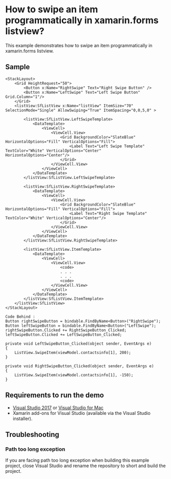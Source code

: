 # How to swipe an item programmatically in xamarin.forms listview?

This example demonstrates how to swipe an item programmatically in xamarin.forms listview.

## Sample

```xaml
<StackLayout>
    <Grid HeightRequest="50">
        <Button x:Name="RightSwipe" Text="Right Swipe Button" />
        <Button x:Name="LeftSwipe" Text="Left Swipe Button" Grid.Column="1"/>
    </Grid>
    <listView:SfListView x:Name="listView" ItemSize="70" SelectionMode="Single" AllowSwiping="True" ItemSpacing="0,0,5,0" >

        <listView:SfListView.LeftSwipeTemplate>
            <DataTemplate>
                <ViewCell>
                    <ViewCell.View>
                        <Grid BackgroundColor="SlateBlue"  HorizontalOptions="Fill" VerticalOptions="Fill">
                            <Label Text="Left Swipe Template" TextColor="White" VerticalOptions="Center" HorizontalOptions="Center"/>
                        </Grid>
                    </ViewCell.View>
                </ViewCell>
            </DataTemplate>
        </listView:SfListView.LeftSwipeTemplate>

        <listView:SfListView.RightSwipeTemplate>
            <DataTemplate>
                <ViewCell>
                    <ViewCell.View>
                        <Grid BackgroundColor="SlateBlue" HorizontalOptions="Fill" VerticalOptions="Fill">
                            <Label Text="Right Swipe Template" TextColor="White" VerticalOptions="Center"/>
                        </Grid>
                    </ViewCell.View>
                </ViewCell>
            </DataTemplate>
        </listView:SfListView.RightSwipeTemplate>

        <listView:SfListView.ItemTemplate>
            <DataTemplate>
                <ViewCell>
                    <ViewCell.View>
                        <code>
                        . . .
                        . . .
                        <code>
                    </ViewCell.View>
                </ViewCell>
            </DataTemplate>
        </listView:SfListView.ItemTemplate>
    </listView:SfListView>
</StackLayout>

Code Behind :
Button rightSwipeButton = bindable.FindByName<Button>("RightSwipe");
Button leftSwipeButton = bindable.FindByName<Button>("LeftSwipe");
rightSwipeButton.Clicked += RightSwipeButton_Clicked;
leftSwipeButton.Clicked += LeftSwipeButton_Clicked;

private void LeftSwipeButton_Clicked(object sender, EventArgs e)
{
    ListView.SwipeItem(viewModel.contactsinfo[1], 200);
}

private void RightSwipeButton_Clicked(object sender, EventArgs e)
{
    ListView.SwipeItem(viewModel.contactsinfo[1], -150);
}
```

## Requirements to run the demo

* [Visual Studio 2017](https://visualstudio.microsoft.com/downloads/) or [Visual Studio for Mac](https://visualstudio.microsoft.com/vs/mac/)
* Xamarin add-ons for Visual Studio (available via the Visual Studio installer).

## Troubleshooting

### Path too long exception

If you are facing path too long exception when building this example project, close Visual Studio and rename the repository to short and build the project.
